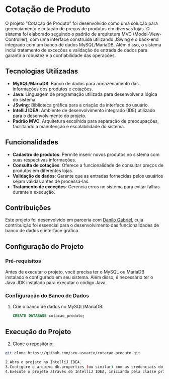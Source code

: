 # Cotação de Produto

O projeto "Cotação de Produto" foi desenvolvido como uma solução para gerenciamento e cotação de preços de produtos em diversas lojas. O sistema foi elaborado seguindo o padrão de arquitetura MVC (Model-View-Controller), com uma interface construída utilizando JSwing e o back-end integrado com um banco de dados MySQL/MariaDB. Além disso, o sistema inclui tratamento de exceções e validação de entrada de dados para garantir a robustez e a confiabilidade das operações.

## Tecnologias Utilizadas

- **MySQL/MariaDB**: Banco de dados para armazenamento das informações dos produtos e cotações.
- **Java**: Linguagem de programação utilizada para desenvolver a lógica do sistema.
- **JSwing**: Biblioteca gráfica para a criação da interface do usuário.
- **IntelliJ IDEA**: Ambiente de desenvolvimento integrado (IDE) utilizado para o desenvolvimento do projeto.
- **Padrão MVC**: Arquitetura escolhida para separação de preocupações, facilitando a manutenção e escalabilidade do sistema.

## Funcionalidades

- **Cadastro de produtos**: Permite inserir novos produtos no sistema com suas respectivas informações.
- **Consulta de cotações**: Oferece a funcionalidade de consultar preços de produtos em diferentes lojas.
- **Validação de dados**: Garante que as entradas fornecidas pelos usuários sejam válidas antes de processá-las.
- **Tratamento de exceções**: Gerencia erros no sistema para evitar falhas durante a execução.

## Contribuições

Este projeto foi desenvolvido em parceria com [Danilo Gabriel](https://github.com/Danilo-Gabriel), cuja contribuição foi essencial para o desenvolvimento das funcionalidades de banco de dados e interface gráfica.

## Configuração do Projeto

### Pré-requisitos

Antes de executar o projeto, você precisa ter o MySQL ou MariaDB instalado e configurado em seu sistema. Além disso, é necessário ter o Java JDK instalado para executar o código Java.

### Configuração do Banco de Dados

1. Crie o banco de dados no MySQL/MariaDB:
   ```sql
   CREATE DATABASE cotacao_produto;
   
## Execução do Projeto
2. Clone o repositório:
 ```bash
git clone https://github.com/seu-usuario/cotacao-produto.git

2.Abra o projeto no IntelliJ IDEA.
3.Configure o arquivo db.properties (ou similar) com as credenciais do seu banco de dados.
4.Execute o projeto através do IntelliJ IDEA, iniciando pela classe principal que contém o método main.

